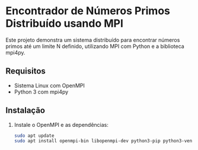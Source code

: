 # Encontrador de Números Primos Distribuído usando MPI

Este projeto demonstra um sistema distribuído para encontrar números primos até um limite N definido, utilizando MPI com Python e a biblioteca mpi4py.

## Requisitos
- Sistema Linux com OpenMPI
- Python 3 com mpi4py

## Instalação
1. Instale o OpenMPI e as dependências:
   ```bash
   sudo apt update
   sudo apt install openmpi-bin libopenmpi-dev python3-pip python3-venv
   ```
